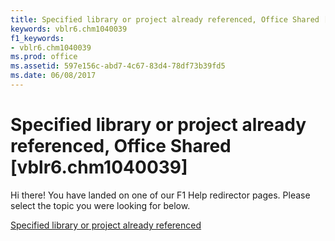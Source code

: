 ```yaml
---
title: Specified library or project already referenced, Office Shared [vblr6.chm1040039]
keywords: vblr6.chm1040039
f1_keywords:
- vblr6.chm1040039
ms.prod: office
ms.assetid: 597e156c-abd7-4c67-83d4-78df73b39fd5
ms.date: 06/08/2017
---
```



# Specified library or project already referenced, Office Shared [vblr6.chm1040039]

Hi there! You have landed on one of our F1 Help redirector pages. Please select the topic you were looking for below.

[Specified library or project already referenced](http://msdn.microsoft.com/library/4d6d5f3f-2e3b-3e0e-ccc6-8f8e805b2b3f%28Office.15%29.aspx)

